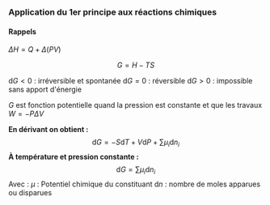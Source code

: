 ### Application du 1er principe aux réactions chimiques

#### Rappels
$\Delta H= Q+\Delta(PV)$

$$G=H-TS$$


$\mathrm{d}G<0$ : irréversible et spontanée
$\mathrm{d}G=0$ : réversible
$\mathrm{d}G > 0$ : impossible sans apport d'énergie

$G$ est fonction potentielle quand la pression est constante et que les travaux $W=-P \Delta V$


**En dérivant on obtient :**
$$\mathrm{d}G=-S\mathrm{d}T+V\mathrm{d}P+\sum \mu_{i}\mathrm{d}n_{i}$$
**À température et pression constante :**
$$\mathrm{d}G=\sum \mu_{i}\mathrm{d}n_{i}$$
Avec :
$\mu$ : Potentiel chimique du constituant
$\mathrm{d}n$ : nombre de moles apparues ou disparues

